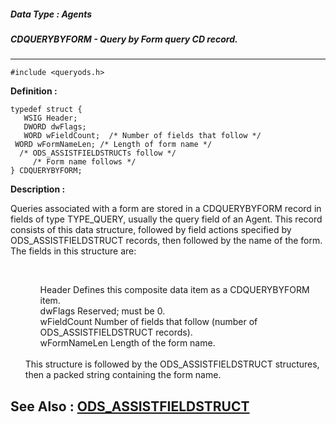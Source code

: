##### Data Type : Agents
##### CDQUERYBYFORM - Query by Form query CD record.
---
```
#include <queryods.h>
```

**Definition :**
```
typedef struct {
   WSIG Header;
   DWORD dwFlags;
   WORD wFieldCount;  /* Number of fields that follow */
 WORD wFormNameLen; /* Length of form name */
  /* ODS_ASSISTFIELDSTRUCTs follow */
	 /* Form name follows */
} CDQUERYBYFORM;
```

**Description :**

Queries associated with a form are stored in a CDQUERYBYFORM record in fields of type TYPE_QUERY, usually the query field of an Agent.  This record consists of this data structure, followed by field actions specified by ODS_ASSISTFIELDSTRUCT records, then followed by the name of the form.  The fields in this structure are:
<ul><br>

<ul>Header		Defines this composite data item as a CDQUERYBYFORM item.<br>
dwFlags		Reserved;  must be 0.<br>
wFieldCount		Number of fields that follow (number of ODS_ASSISTFIELDSTRUCT records).<br>
wFormNameLen	Length of the form name.</ul>
<br>
This structure is followed by the ODS_ASSISTFIELDSTRUCT structures, then a packed string containing the form name.</ul>



**See Also :**
[ODS_ASSISTFIELDSTRUCT](/domino-c-api-docs/reference/Data/ODS_ASSISTFIELDSTRUCT)
---

